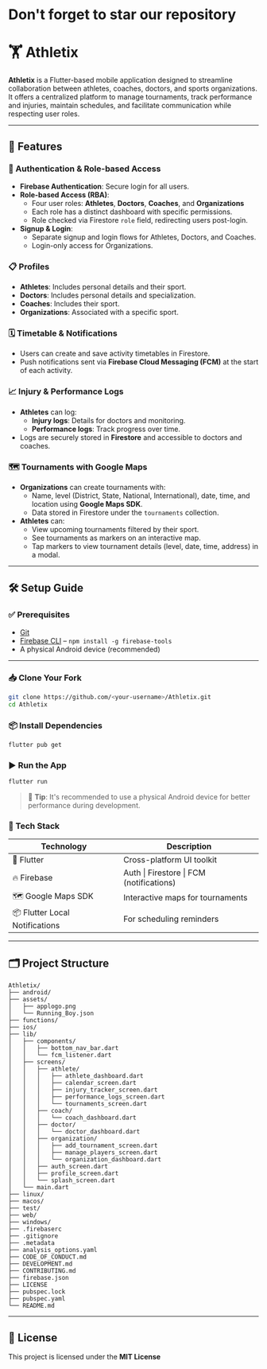 # Don't forget to star our repository

# 🏋️ Athletix

**Athletix** is a Flutter-based mobile application designed to streamline collaboration between athletes, coaches, doctors, and sports organizations. It offers a centralized platform to manage tournaments, track performance and injuries, maintain schedules, and facilitate communication while respecting user roles.

---

## 🚀 Features

### 🔐 Authentication & Role-based Access

- **Firebase Authentication**: Secure login for all users.
- **Role-based Access (RBA)**:
  - Four user roles: **Athletes**, **Doctors**, **Coaches**, and **Organizations**
  - Each role has a distinct dashboard with specific permissions.
  - Role checked via Firestore `role` field, redirecting users post-login.
- **Signup & Login**:
  - Separate signup and login flows for Athletes, Doctors, and Coaches.
  - Login-only access for Organizations.

### 📋 Profiles

- **Athletes**: Includes personal details and their sport.
- **Doctors**: Includes personal details and specialization.
- **Coaches**: Includes their sport.
- **Organizations**: Associated with a specific sport.

### 🗓️ Timetable & Notifications

- Users can create and save activity timetables in Firestore.
- Push notifications sent via **Firebase Cloud Messaging (FCM)** at the start of each activity.

### 📈 Injury & Performance Logs

- **Athletes** can log:
  - **Injury logs**: Details for doctors and monitoring.
  - **Performance logs**: Track progress over time.
- Logs are securely stored in **Firestore** and accessible to doctors and coaches.

### 🗺️ Tournaments with Google Maps

- **Organizations** can create tournaments with:
  - Name, level (District, State, National, International), date, time, and location using **Google Maps SDK**.
  - Data stored in Firestore under the `tournaments` collection.
- **Athletes** can:
  - View upcoming tournaments filtered by their sport.
  - See tournaments as markers on an interactive map.
  - Tap markers to view tournament details (level, date, time, address) in a modal.

---

## 🛠️ Setup Guide

### ✅ Prerequisites


- [Git](https://git-scm.com/downloads)
- [Firebase CLI](https://firebase.google.com/docs/cli) – `npm install -g firebase-tools`
- A physical Android device (recommended)

---

### 📥 Clone Your Fork

```bash
git clone https://github.com/<your-username>/Athletix.git
cd Athletix
```

### 📦 Install Dependencies

```bash
flutter pub get
```

### ▶️ Run the App

```bash
flutter run
```

> 📱 **Tip**: It's recommended to use a physical Android device for better performance during development.


### 🧱 Tech Stack

| Technology                | Description                               |
|--------------------------|-------------------------------------------|
| 📱 Flutter                | Cross-platform UI toolkit                  |
| 🔥 Firebase              | Auth \| Firestore \| FCM (notifications)   |
| 🗺️ Google Maps SDK        | Interactive maps for tournaments           |
| 📦 Flutter Local Notifications | For scheduling reminders            |

---

## 🗂️ Project Structure

```
Athletix/
├── android/
├── assets/
│   ├── applogo.png
│   └── Running_Boy.json
├── functions/
├── ios/
├── lib/
│   ├── components/
│   │   ├── bottom_nav_bar.dart
│   │   └── fcm_listener.dart
│   ├── screens/
│   │   ├── athlete/
│   │   │   ├── athlete_dashboard.dart
│   │   │   ├── calendar_screen.dart
│   │   │   ├── injury_tracker_screen.dart
│   │   │   ├── performance_logs_screen.dart
│   │   │   └── tournaments_screen.dart
│   │   ├── coach/
│   │   │   └── coach_dashboard.dart
│   │   ├── doctor/
│   │   │   └── doctor_dashboard.dart
│   │   ├── organization/
│   │   │   ├── add_tournament_screen.dart
│   │   │   ├── manage_players_screen.dart
│   │   │   └── organization_dashboard.dart
│   │   ├── auth_screen.dart
│   │   ├── profile_screen.dart
│   │   └── splash_screen.dart
│   └── main.dart
├── linux/
├── macos/
├── test/
├── web/
├── windows/
├── .firebaserc
├── .gitignore
├── .metadata
├── analysis_options.yaml
├── CODE_OF_CONDUCT.md
├── DEVELOPMENT.md
├── CONTRIBUTING.md
├── firebase.json
├── LICENSE
├── pubspec.lock
├── pubspec.yaml
└── README.md
```

---

## 📜 License

This project is licensed under the **MIT License**